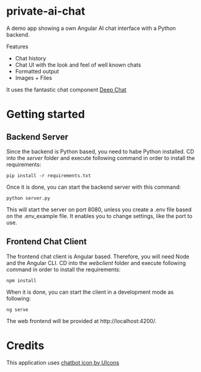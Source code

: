 # private-ai-chat
A demo app showing a own Angular AI chat interface with a Python backend.

Features
- Chat history
- Chat UI with the look and feel of well known chats
- Formatted output
- Images + Files

It uses the fantastic chat component [Deep Chat](https://github.com/OvidijusParsiunas/deep-chat)

# Getting started

## Backend Server
Since the backend is Python based, you need to habe Python installed. CD into the _server_ folder 
and execute following command in order to install the requirements:

`pip install -r requirements.txt`

Once it is done, you can start the backend server with this command:

`python server.py`

This will start the server on port 8080, unless you create a .env file based on the .env_example file.
It enables you to change settings, like the port to use.


## Frontend Chat Client
The frontend chat client is Angular based. Therefore, you will need Node and the Angular CLI. CD into the _webclient_ folder
and execute following command in order to install the requirements:

`npm install`

When it is done, you can start the client in a development mode as following:

`ng serve`

The web frontend will be provided at http://localhost:4200/.


# Credits

This application uses <a href="https://www.freepik.com/icons/chatbot">chatbot icon by UIcons</a>
